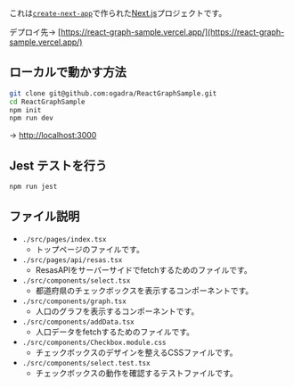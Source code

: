 これは[`create-next-app`](https://github.com/vercel/next.js/tree/canary/packages/create-next-app)で作られた[Next.js](https://nextjs.org/)プロジェクトです。

デプロイ先-> [https://react-graph-sample.vercel.app/](https://react-graph-sample.vercel.app/)

## ローカルで動かす方法

```bash
git clone git@github.com:ogadra/ReactGraphSample.git
cd ReactGraphSample
npm init
npm run dev
```
-> [http://localhost:3000](http://localhost:3000)

## Jest テストを行う
```bash
npm run jest
```

## ファイル説明

- `./src/pages/index.tsx`
    - トップページのファイルです。
- `./src/pages/api/resas.tsx`
    - ResasAPIをサーバーサイドでfetchするためのファイルです。
- `./src/components/select.tsx`
    - 都道府県のチェックボックスを表示するコンポーネントです。
- `./src/components/graph.tsx`
    - 人口のグラフを表示するコンポーネントです。
- `./src/components/addData.tsx`
    - 人口データをfetchするためのファイルです。
- `./src/components/Checkbox.module.css`
    - チェックボックスのデザインを整えるCSSファイルです。
- `./src/components/select.test.tsx`
    - チェックボックスの動作を確認するテストファイルです。
